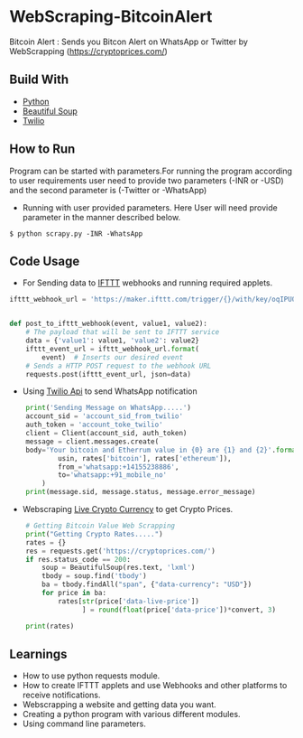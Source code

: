 # WebScraping-BitcoinAlert
Bitcoin Alert : Sends you Bitcon Alert on WhatsApp or Twitter by WebScrapping (https://cryptoprices.com/) 

## Build With

- [Python](https://www.python.org/)
- [Beautiful Soup](https://www.crummy.com/software/BeautifulSoup/bs4/doc/)
- [Twilio](https://www.twilio.com/)

## How to Run

Program can be started with parameters.For running the program according to user requirements user need to provide two parameters (-INR or -USD) and the second parameter is (-Twitter or -WhatsApp)

- Running with user provided parameters.
  Here User will need provide parameter in the manner described below.

```shell
$ python scrapy.py -INR -WhatsApp

```
## Code Usage
- For Sending data to [IFTTT](https://ifttt.com/join) webhooks and running required applets.

```python
ifttt_webhook_url = 'https://maker.ifttt.com/trigger/{}/with/key/oqIPU0KrD2hCrjPNmDnXA9oyrOO3HSHnVzBagrn6ej3'


def post_to_ifttt_webhook(event, value1, value2):
    # The payload that will be sent to IFTTT service
    data = {'value1': value1, 'value2': value2}
    ifttt_event_url = ifttt_webhook_url.format(
        event)  # Inserts our desired event
    # Sends a HTTP POST request to the webhook URL
    requests.post(ifttt_event_url, json=data)
```

- Using [Twilio Api](https://www.twilio.com/) to send WhatsApp notification
```python
    print('Sending Message on WhatsApp.....')
    account_sid = 'account_sid_from_twilio'
    auth_token = 'account_toke_twilio'
    client = Client(account_sid, auth_token)
    message = client.messages.create(
    body='Your bitcoin and Etherrum value in {0} are {1} and {2}'.format(
            usin, rates['bitcoin'], rates['ethereum']),
            from_='whatsapp:+14155238886',
            to='whatsapp:+91_mobile_no'
        )
    print(message.sid, message.status, message.error_message)
```
- Webscraping [Live Crypto Currency](https://cryptoprices.com/) to get Crypto Prices.
```python
    # Getting Bitcoin Value Web Scrapping
    print("Getting Crypto Rates.....")
    rates = {}
    res = requests.get('https://cryptoprices.com/')
    if res.status_code == 200:
        soup = BeautifulSoup(res.text, 'lxml')
        tbody = soup.find('tbody')
        ba = tbody.findAll("span", {"data-currency": "USD"})
        for price in ba:
            rates[str(price['data-live-price'])
                  ] = round(float(price['data-price'])*convert, 3)

    print(rates)
```

## Learnings
- How to use python requests module.
- How to create IFTTT applets and use Webhooks and other platforms to receive notifications.
- Webscrapping a website and getting data you want.
- Creating a python program with various different modules.
- Using command line parameters.